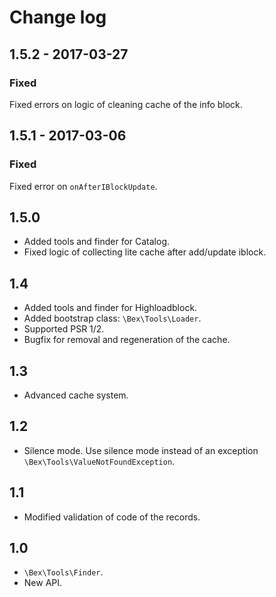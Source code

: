# Change log

## 1.5.2 - 2017-03-27
### Fixed

Fixed errors on logic of cleaning cache of the info block.

## 1.5.1 - 2017-03-06
### Fixed

Fixed error on `onAfterIBlockUpdate`.

## 1.5.0

* Added tools and finder for Catalog.
* Fixed logic of collecting lite cache after add/update iblock.

## 1.4

* Added tools and finder for Highloadblock.
* Added bootstrap class: `\Bex\Tools\Loader`.
* Supported PSR 1/2.
* Bugfix for removal and regeneration of the cache.

## 1.3

* Advanced cache system.

## 1.2

* Silence mode. Use silence mode instead of an exception `\Bex\Tools\ValueNotFoundException`. 

## 1.1

* Modified validation of code of the records.

## 1.0

* `\Bex\Tools\Finder`.
* New API.
